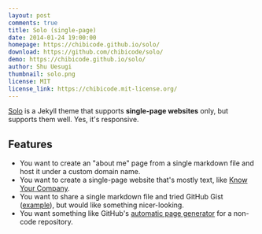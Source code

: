 ```yaml
---
layout: post
comments: true
title: Solo (single-page)
date: 2014-01-24 19:00:00
homepage: https://chibicode.github.io/solo/
download: https://github.com/chibicode/solo/
demo: https://chibicode.github.io/solo/
author: Shu Uesugi
thumbnail: solo.png
license: MIT
license_link: https://chibicode.mit-license.org/
---
```


[Solo](https://chibicode.github.io/solo) is a Jekyll theme that supports **single-page websites** only, but supports them well. Yes, it's responsive.

## Features

* You want to create an "about me" page from a single markdown file and host it under a custom domain name.
* You want to create a single-page website that's mostly text, like [Know Your Company](https://knowyourcompany.com/).
* You want to share a single markdown file and tried GitHub Gist ([example](https://gist.github.com/dypsilon/5819504)), but would like something nicer-looking.
* You want something like GitHub's [automatic page generator](https://pages.github.com/) for a non-code repository.
